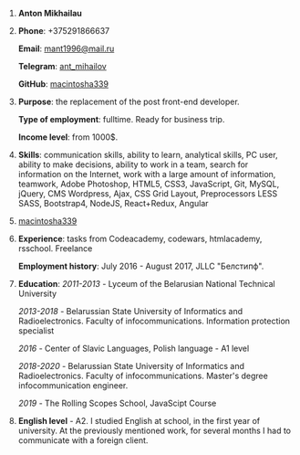 1. **Anton Mikhailau**
2. **Phone**: +375291866637

   **Email**: mant1996@mail.ru

   **Telegram**: [ant_mihailov](https://t.me/ant_mihailov)

   **GitHub**: [macintosha339](https://github.com/macintosha339)

3. **Purpose**: the replacement of the post front-end developer.

   **Type of employment**: fulltime. Ready for business trip.

   **Income level**: from 1000$.  
4. **Skills**: communication skills, ability to learn, analytical skills, PC user, ability to make decisions, ability to work in a team, search for information on the Internet, work with a large amount of information, teamwork, Adobe Photoshop, HTML5, CSS3, JavaScript, Git, MySQL, jQuery, CMS Wordpress, Ajax, CSS Grid Layout, Preprocessors LESS SASS, Bootstrap4, NodeJS, React+Redux, Angular 
5. [macintosha339](https://github.com/macintosha339)
6. **Experience**: tasks from Codeacademy, codewars, htmlacademy, rsschool. Freelance

   **Employment history**: July 2016 - August 2017, JLLC "Белстипф".
7. **Education**: 
   *2011-2013* - Lyceum of the Belarusian National Technical University

   *2013-2018* - Belarussian State University of Informatics and Radioelectronics. Faculty of infocommunications. Information protection specialist

   *2016* - Center of Slavic Languages, Polish language - A1 level

   *2018-2020* - Belarussian State University of Informatics and Radioelectronics. Faculty of infocommunications. Master's degree infocommunication engineer.
   
   *2019* - The Rolling Scopes School, JavaScipt Course 
8. **English level** - A2. I studied English at school, in the first year of university. At the previously mentioned work, for several months I had to communicate with a foreign client. 